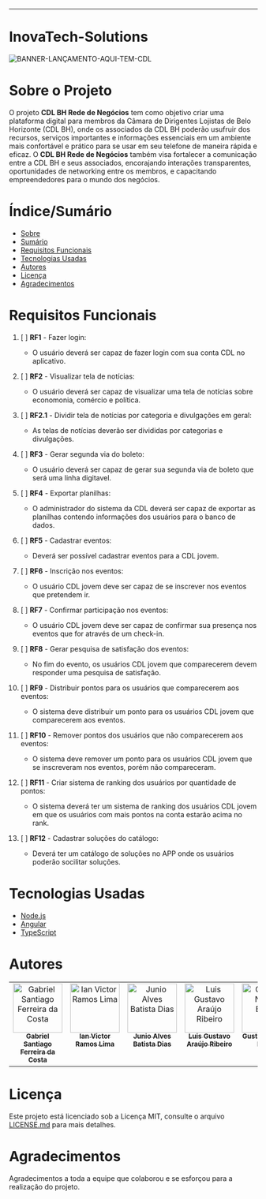 ---

# InovaTech-Solutions

![BANNER-LANÇAMENTO-AQUI-TEM-CDL](https://github.com/GustavoBraun/InovaTech-Solutions/assets/78860084/f374e9f6-aebf-4bec-b776-d3f3371e4d1c)

# Sobre o Projeto
O projeto **CDL BH Rede de Negócios** tem como objetivo criar uma plataforma digital para membros da Câmara de Dirigentes Lojistas de Belo Horizonte (CDL BH), onde os associados da CDL BH poderão usufruir dos recursos, serviços importantes e informações essenciais em um ambiente mais confortável e prático para se usar em seu telefone de maneira rápida e eficaz. O **CDL BH Rede de Negócios** também visa fortalecer a comunicação entre a CDL BH e seus associados, encorajando interações transparentes, oportunidades de networking entre os membros, e capacitando empreendedores para o mundo dos negócios.


# Índice/Sumário

* [Sobre](#sobre-o-projeto)
* [Sumário](#índice/sumário)
* [Requisitos Funcionais](#requisitos-funcionais)
* [Tecnologias Usadas](#tecnologias-usadas)
* [Autores](#autores)
* [Licença](#licença)
* [Agradecimentos](#agradecimentos)


# Requisitos Funcionais 
1. [ ] **RF1** - Fazer login:
      - O usuário deverá ser capaz de fazer login com sua conta CDL no aplicativo.

2. [ ] **RF2** - Visualizar tela de notícias:
	- O usuário deverá ser capaz de visualizar uma tela de notícias sobre economonia, comércio e política.

3. [ ] **RF2.1** - Dividir tela de notícias por categoria e divulgações em geral:
	- As telas de notícias deverão ser divididas por categorias e divulgações.

4. [ ] **RF3** - Gerar segunda via do boleto:
	- O usuário deverá ser capaz de gerar sua segunda via de boleto que será uma linha digitavel.

5. [ ] **RF4** - Exportar planilhas:
	- O administrador do sistema da CDL deverá ser capaz de exportar as planilhas contendo informações dos usuários para o banco de dados. 
	
6. [ ] **RF5** - Cadastrar eventos:
	- Deverá ser possível cadastrar eventos para a CDL jovem.

 7. [ ] **RF6** - Inscrição nos eventos:
   	- O usuário CDL jovem deve ser capaz de se inscrever nos eventos que pretendem ir.

8. [ ] **RF7** - Confirmar participação nos eventos:
	- O usuário CDL jovem  deve ser capaz de confirmar sua presença nos eventos que for através de um check-in.

9. [ ] **RF8** - Gerar pesquisa de satisfação dos eventos:
	- No fim do evento, os usuários CDL jovem  que comparecerem devem responder uma pesquisa de satisfação.

10. [ ] **RF9** - Distribuir pontos para os usuários que comparecerem aos eventos:
	- O sistema deve distribuir um ponto para os usuários CDL jovem que comparecerem aos eventos.

11. [ ] **RF10** - Remover pontos dos usuários que não comparecerem aos eventos:
	- O sistema deve remover um ponto para os usuários CDL jovem que se inscreveram nos eventos, porém não compareceram.
	
12. [ ] **RF11** - Criar sistema de ranking dos usuários por quantidade de pontos:
	- O sistema deverá ter um sistema de ranking dos usuários CDL jovem em que os usuários com mais pontos na conta estarão acima no rank.

13. [ ] **RF12** - Cadastrar soluções do catálogo:
    - Deverá ter um catálogo de soluções no APP onde os usuários poderão socilitar soluções.

# Tecnologias Usadas

- [Node.js](https://nodejs.org/en/)
- [Angular](https://angular.io/)
- [TypeScript](https://www.typescriptlang.org/)

# Autores

<table>
  <tbody>
    <tr>
      <td align="center" valign="top" width="14.28%"><a href="https://github.com/gabriel-sant123"><img src="https://avatars.githubusercontent.com/u/114117220?v=4" width="100px;" alt="Gabriel 
 Santiago Ferreira da Costa"/><br /><sub><b>Gabriel Santiago Ferreira da Costa</b></sub></a><br/></td>
      <td align="center" valign="top" width="14.28%"><a href="https://github.com/Ian-vrl"><img src="https://avatars.githubusercontent.com/u/72553764?v=4" width="100px;" alt="Ian Victor Ramos Lima"/><br /><sub><b>Ian Victor Ramos Lima</b></sub></a><br/></td>
      <td align="center" valign="top" width="14.28%"><a href="https://github.com/Junioalvesbatistadias"><img src="https://avatars.githubusercontent.com/u/142805123?v=4" width="100px;" alt="Junio Alves Batista Dias"/><br /><sub><b>Junio Alves Batista Dias</b></sub></a><br /></td>
      <td align="center" valign="top" width="14.28%"><a href="https://github.com/Piaba1003"><img src="https://avatars.githubusercontent.com/u/142804815?v=4" width="100px;" alt="Luis Gustavo Araújo Ribeiro"/><br /><sub><b>Luis Gustavo Araújo Ribeiro</b></sub></a><br /></td>
      <td align="center" valign="top" width="14.28%"><a href="https://github.com/GustavoBraun"><img src="https://avatars.githubusercontent.com/u/78860084?v=4" width="100px;" alt="Gustavo Neves Braun"/><br /><sub><b>Gustavo Neves Braun</b></sub></a><br /></td>
    </tr>
  </tbody>
</table>

# Licença

Este projeto está licenciado sob a Licença MIT,  consulte o arquivo [LICENSE.md](LICENSE.md) para mais detalhes.

# Agradecimentos

Agradecimentos a toda a equipe que colaborou e se esforçou para a realização do projeto.
